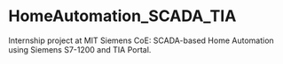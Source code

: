 # HomeAutomation_SCADA_TIA
Internship project at MIT Siemens CoE: SCADA-based Home Automation using Siemens S7-1200 and TIA Portal.
